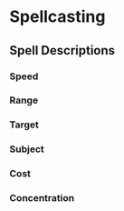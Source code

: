 # Spellcasting

## Spell Descriptions

### Speed

### Range

### Target

### Subject

### Cost

### Concentration
